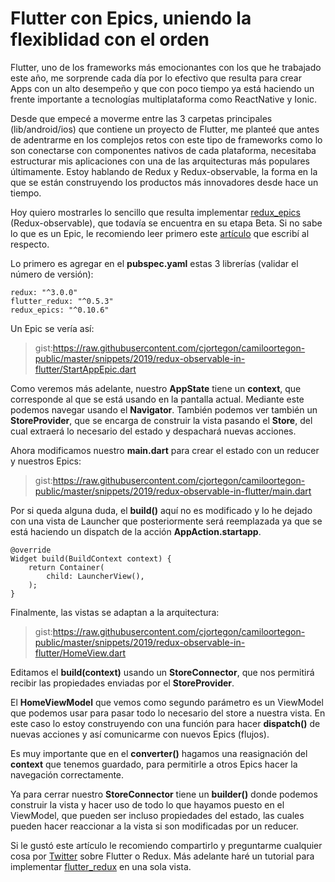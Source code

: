<meta name="date" content="2019-6-22" />
<meta name="image" content="https://github.com/cjortegon/camiloortegon-public/raw/master/seo/flutter_redux_observable.png" />
<meta name="language" content="es" />
<meta name="tags" content="flutter,redux-observable,redux,android,ios" />

# Flutter con Epics, uniendo la flexiblidad con el orden

Flutter, uno de los frameworks más emocionantes con los que he trabajado este año, me sorprende cada día por lo efectivo que resulta para crear Apps con un alto desempeño y que con poco tiempo ya está haciendo un frente importante a tecnologías multiplataforma como ReactNative y Ionic.

Desde que empecé a moverme entre las 3 carpetas principales (lib/android/ios) que contiene un proyecto de Flutter, me planteé que antes de adentrarme en los complejos retos con este tipo de frameworks como lo son conectarse con componentes nativos de cada plataforma, necesitaba estructurar mis aplicaciones con una de las arquitecturas más populares últimamente. Estoy hablando de Redux y Redux-observable, la forma en la que se están construyendo los productos más innovadores desde hace un tiempo.

Hoy quiero mostrarles lo sencillo que resulta implementar [redux_epics](https://pub.dev/packages/redux_epics) (Redux-observable), que todavía se encuentra en su etapa Beta. Si no sabe lo que es un Epic, le recomiendo leer primero este [artículo](/blog/2019/mejorando-nuestro-codigo-con-flujos-continuos-y-sin-callbacks) que escribí al respecto.

Lo primero es agregar en el **pubspec.yaml** estas 3 librerías (validar el número de versión):
>   
    redux: "^3.0.0"
    flutter_redux: "^0.5.3"
    redux_epics: "^0.10.6"

Un Epic se vería así:

>gist:https://raw.githubusercontent.com/cjortegon/camiloortegon-public/master/snippets/2019/redux-observable-in-flutter/StartAppEpic.dart

Como veremos más adelante, nuestro **AppState** tiene un **context**, que corresponde al que se está usando en la pantalla actual. Mediante este podemos navegar usando el **Navigator**. También podemos ver también un **StoreProvider**, que se encarga de construir la vista pasando el **Store**, del cual extraerá lo necesario del estado y despachará nuevas acciones.

Ahora modificamos nuestro **main.dart** para crear el estado con un reducer y nuestros Epics:

>gist:https://raw.githubusercontent.com/cjortegon/camiloortegon-public/master/snippets/2019/redux-observable-in-flutter/main.dart

Por si queda alguna duda, el **build()** aquí no es modificado y lo he dejado con una vista de Launcher que posteriormente será reemplazada ya que se está haciendo un dispatch de la acción **AppAction.startapp**.

>   
    @override
    Widget build(BuildContext context) {
        return Container(
            child: LauncherView(),
        );
    }

Finalmente, las vistas se adaptan a la arquitectura:

>gist:https://raw.githubusercontent.com/cjortegon/camiloortegon-public/master/snippets/2019/redux-observable-in-flutter/HomeView.dart

Editamos el **build(context)** usando un **StoreConnector**, que nos permitirá recibir las propiedades enviadas por el **StoreProvider**.

El **HomeViewModel** que vemos como segundo parámetro es un ViewModel que podemos usar para pasar todo lo necesario del store a nuestra vista. En este caso lo estoy construyendo con una función para hacer **dispatch()** de nuevas acciones y así comunicarme con nuevos Epics (flujos).

Es muy importante que en el **converter()** hagamos una reasignación del **context** que tenemos guardado, para permitirle a otros Epics hacer la navegación correctamente.

Ya para cerrar nuestro **StoreConnector** tiene un **builder()** donde podemos construir la vista y hacer uso de todo lo que hayamos puesto en el ViewModel, que pueden ser incluso propiedades del estado, las cuales pueden hacer reaccionar a la vista si son modificadas por un reducer.

Si le gustó este artículo le recomiendo compartirlo y preguntarme cualquier cosa por [Twitter](https://twitter.com/cjortegon) sobre Flutter o Redux. Más adelante haré un tutorial para implementar [flutter_redux](https://pub.dev/packages/flutter_redux) en una sola vista.